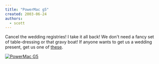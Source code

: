 ```yaml
---
title: "PowerMac g5"
created: 2003-06-24
authors:
  - scott
---
```


Cancel the wedding registries! I take it all back! We don't need a fancy set of table-dressing or that gravy boat! If anyone wants to get us a wedding present, get us one of [these](http://www.apple.com/powermac/).

[![PowerMac G5](/images/g5.jpg)](http://www.apple.com/powermac/)
